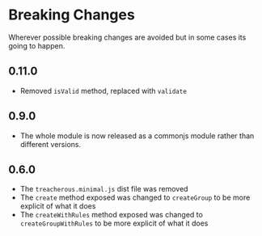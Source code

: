 # Breaking Changes

Wherever possible breaking changes are avoided but in some cases its going to happen.

## 0.11.0

- Removed `isValid` method, replaced with `validate`

## 0.9.0

- The whole module is now released as a commonjs module rather than different versions.

## 0.6.0

- The `treacherous.minimal.js` dist file was removed
- The `create` method exposed was changed to `createGroup` to be more explicit of what it does
- The `createWithRules` method exposed was changed to `createGroupWithRules` to be more explicit of what it does